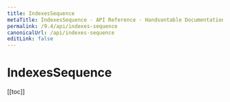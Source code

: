 ```yaml
---
title: IndexesSequence
metaTitle: IndexesSequence - API Reference - Handsontable Documentation
permalink: /9.4/api/indexes-sequence
canonicalUrl: /api/indexes-sequence
editLink: false
---
```


# IndexesSequence

[[toc]]
